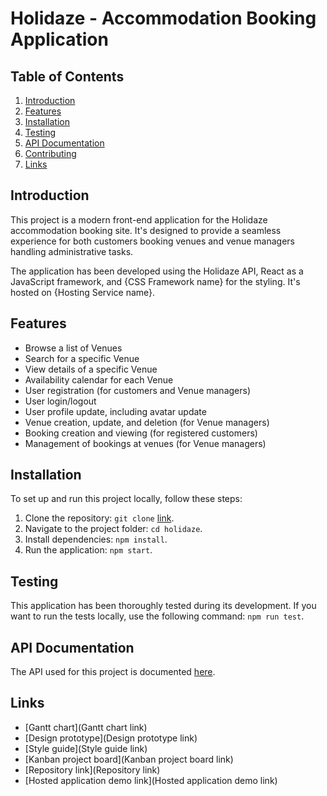 # Holidaze -  Accommodation Booking Application

## Table of Contents

1. [Introduction](#introduction)
2. [Features](#features)
3. [Installation](#installation)
4. [Testing](#testing)
5. [API Documentation](#api-documentation)
6. [Contributing](#contributing)
7. [Links](#links)

## Introduction

This project is a modern front-end application for the Holidaze accommodation booking site. It's designed to provide a seamless experience for both customers booking venues and venue managers handling administrative tasks.

The application has been developed using the Holidaze API, React as a JavaScript framework, and {CSS Framework name} for the styling. It's hosted on {Hosting Service name}.

## Features

- Browse a list of Venues
- Search for a specific Venue
- View details of a specific Venue
- Availability calendar for each Venue
- User registration (for customers and Venue managers)
- User login/logout
- User profile update, including avatar update
- Venue creation, update, and deletion (for Venue managers)
- Booking creation and viewing (for registered customers)
- Management of bookings at venues (for Venue managers)

## Installation

To set up and run this project locally, follow these steps:

1. Clone the repository: `git clone` [link](https://github.com/bushrakalaji/exam-project2).
2. Navigate to the project folder: `cd holidaze`.
3. Install dependencies: `npm install`.
4. Run the application: `npm start`.

## Testing

This application has been thoroughly tested during its development. If you want to run the tests locally, use the following command: `npm run test`.


## API Documentation

The API used for this project is documented [here](https://docs.noroff.dev/holidaze/venues).

## Links

- [Gantt chart](Gantt chart link)
- [Design prototype](Design prototype link)
- [Style guide](Style guide link)
- [Kanban project board](Kanban project board link)
- [Repository link](Repository link)
- [Hosted application demo link](Hosted application demo link)
